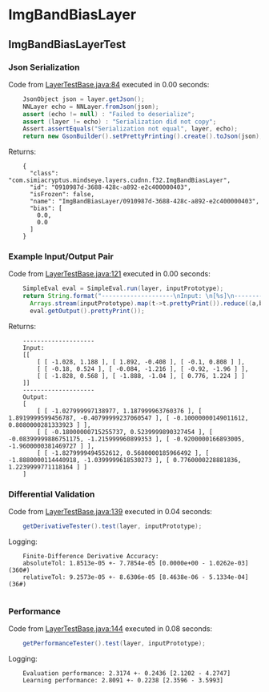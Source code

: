 # ImgBandBiasLayer
## ImgBandBiasLayerTest
### Json Serialization
Code from [LayerTestBase.java:84](../../../../../../../../../MindsEye/src/test/java/com/simiacryptus/mindseye/layers/LayerTestBase.java#L84) executed in 0.00 seconds: 
```java
    JsonObject json = layer.getJson();
    NNLayer echo = NNLayer.fromJson(json);
    assert (echo != null) : "Failed to deserialize";
    assert (layer != echo) : "Serialization did not copy";
    Assert.assertEquals("Serialization not equal", layer, echo);
    return new GsonBuilder().setPrettyPrinting().create().toJson(json);
```

Returns: 

```
    {
      "class": "com.simiacryptus.mindseye.layers.cudnn.f32.ImgBandBiasLayer",
      "id": "0910987d-3688-428c-a892-e2c400000403",
      "isFrozen": false,
      "name": "ImgBandBiasLayer/0910987d-3688-428c-a892-e2c400000403",
      "bias": [
        0.0,
        0.0
      ]
    }
```



### Example Input/Output Pair
Code from [LayerTestBase.java:121](../../../../../../../../../MindsEye/src/test/java/com/simiacryptus/mindseye/layers/LayerTestBase.java#L121) executed in 0.00 seconds: 
```java
    SimpleEval eval = SimpleEval.run(layer, inputPrototype);
    return String.format("--------------------\nInput: \n[%s]\n--------------------\nOutput: \n%s",
      Arrays.stream(inputPrototype).map(t->t.prettyPrint()).reduce((a,b)->a+",\n"+b).get(),
      eval.getOutput().prettyPrint());
```

Returns: 

```
    --------------------
    Input: 
    [[
    	[ [ -1.028, 1.188 ], [ 1.892, -0.408 ], [ -0.1, 0.808 ] ],
    	[ [ -0.18, 0.524 ], [ -0.084, -1.216 ], [ -0.92, -1.96 ] ],
    	[ [ -1.828, 0.568 ], [ -1.888, -1.04 ], [ 0.776, 1.224 ] ]
    ]]
    --------------------
    Output: 
    [
    	[ [ -1.027999997138977, 1.187999963760376 ], [ 1.8919999599456787, -0.40799999237060547 ], [ -0.10000000149011612, 0.8080000281333923 ] ],
    	[ [ -0.18000000715255737, 0.5239999890327454 ], [ -0.08399999886751175, -1.215999960899353 ], [ -0.9200000166893005, -1.9600000381469727 ] ],
    	[ [ -1.8279999494552612, 0.5680000185966492 ], [ -1.8880000114440918, -1.0399999618530273 ], [ 0.7760000228881836, 1.2239999771118164 ] ]
    ]
```



### Differential Validation
Code from [LayerTestBase.java:139](../../../../../../../../../MindsEye/src/test/java/com/simiacryptus/mindseye/layers/LayerTestBase.java#L139) executed in 0.04 seconds: 
```java
    getDerivativeTester().test(layer, inputPrototype);
```
Logging: 
```
    Finite-Difference Derivative Accuracy:
    absoluteTol: 1.8513e-05 +- 7.7854e-05 [0.0000e+00 - 1.0262e-03] (360#)
    relativeTol: 9.2573e-05 +- 8.6306e-05 [8.4638e-06 - 5.1334e-04] (36#)
    
```

### Performance
Code from [LayerTestBase.java:144](../../../../../../../../../MindsEye/src/test/java/com/simiacryptus/mindseye/layers/LayerTestBase.java#L144) executed in 0.08 seconds: 
```java
    getPerformanceTester().test(layer, inputPrototype);
```
Logging: 
```
    Evaluation performance: 2.3174 +- 0.2436 [2.1202 - 4.2747]
    Learning performance: 2.8091 +- 0.2238 [2.3596 - 3.5993]
    
```

